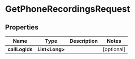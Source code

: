 

# GetPhoneRecordingsRequest


## Properties

Name | Type | Description | Notes
------------ | ------------- | ------------- | -------------
**callLogIds** | **List&lt;Long&gt;** |  |  [optional]



